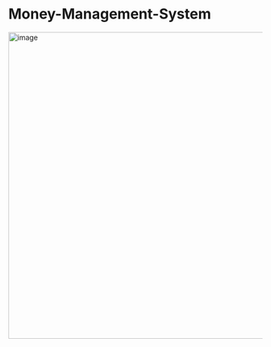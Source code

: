 # Money-Management-System

<img width="1361" height="608" alt="image" src="https://github.com/user-attachments/assets/3ce61635-7509-49e1-9f45-da65d3ad4260" />
